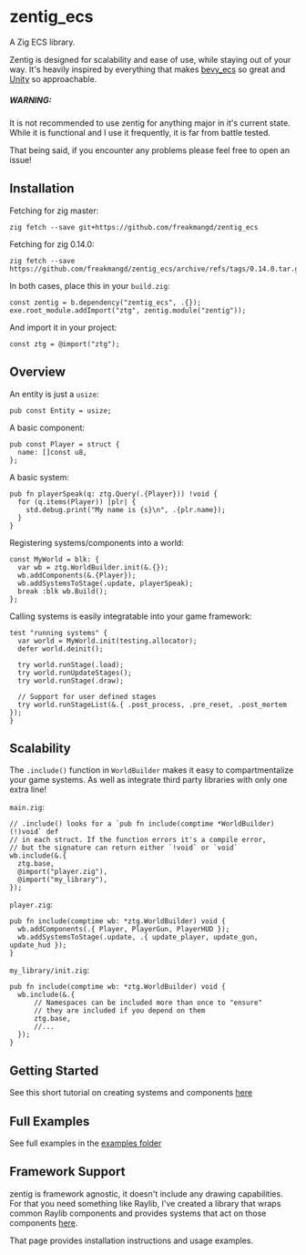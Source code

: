 # zentig_ecs
A Zig ECS library. 

Zentig is designed for scalability and ease of use, while staying out of your way.
It's heavily inspired by everything that makes [bevy_ecs](https://github.com/bevyengine/bevy)
so great and [Unity](https://unity.com/) so approachable.

##### WARNING:
It is not recommended to use zentig for anything major in it's current state.
While it is functional and I use it frequently, it is far from battle tested.

That being said, if you encounter any problems please feel free to open an issue!

## Installation
Fetching for zig master:
```
zig fetch --save git+https://github.com/freakmangd/zentig_ecs
```

Fetching for zig 0.14.0:
```
zig fetch --save https://github.com/freakmangd/zentig_ecs/archive/refs/tags/0.14.0.tar.gz
```

In both cases, place this in your `build.zig`:
```zig
const zentig = b.dependency("zentig_ecs", .{});
exe.root_module.addImport("ztg", zentig.module("zentig"));
```

And import it in your project:
```zig
const ztg = @import("ztg");
```

## Overview
An entity is just a `usize`:
```zig
pub const Entity = usize;
```

A basic component:
```zig
pub const Player = struct {
  name: []const u8,
};
```

A basic system:
```zig
pub fn playerSpeak(q: ztg.Query(.{Player})) !void {
  for (q.items(Player)) |plr| {
    std.debug.print("My name is {s}\n", .{plr.name});
  }
}
```

Registering systems/components into a world:
```zig
const MyWorld = blk: {
  var wb = ztg.WorldBuilder.init(&.{});
  wb.addComponents(&.{Player});
  wb.addSystemsToStage(.update, playerSpeak);
  break :blk wb.Build();
};
```

Calling systems is easily integratable into your game framework:
```zig
test "running systems" {
  var world = MyWorld.init(testing.allocator);
  defer world.deinit();

  try world.runStage(.load);
  try world.runUpdateStages();
  try world.runStage(.draw);
  
  // Support for user defined stages
  try world.runStageList(&.{ .post_process, .pre_reset, .post_mortem });
}
```

## Scalability
The `.include()` function in `WorldBuilder` makes it easy to compartmentalize your game systems.
As well as integrate third party libraries with only one extra line!

`main.zig`:
```zig
// .include() looks for a `pub fn include(comptime *WorldBuilder) (!)void` def 
// in each struct. If the function errors it's a compile error,
// but the signature can return either `!void` or `void`
wb.include(&.{
  ztg.base,
  @import("player.zig"),
  @import("my_library"),
});
```

`player.zig`:
```zig
pub fn include(comptime wb: *ztg.WorldBuilder) void {
  wb.addComponents(.{ Player, PlayerGun, PlayerHUD });
  wb.addSystemsToStage(.update, .{ update_player, update_gun, update_hud });
}
```

`my_library/init.zig`:
```zig
pub fn include(comptime wb: *ztg.WorldBuilder) void {
  wb.include(&.{
      // Namespaces can be included more than once to "ensure" 
      // they are included if you depend on them
      ztg.base, 
      //...
  });
}
```

## Getting Started
See this short tutorial on creating systems and components [here](https://github.com/freakmangd/zentig_ecs/tree/main/docs/hello_world.md)

## Full Examples
See full examples in the [examples folder](https://github.com/freakmangd/zentig_ecs/tree/main/examples)

## Framework Support
zentig is framework agnostic, it doesn't include any drawing capabilities. For that you need something like Raylib, I've created a library that
wraps common Raylib components and provides systems that act on those components [here](https://github.com/freakmangd/zentig_raylib).

That page provides installation instructions and usage examples.
